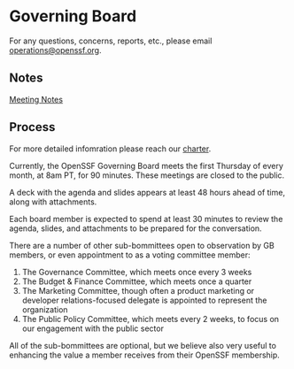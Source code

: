 # Governing Board

For any questions, concerns, reports, etc., please email operations@openssf.org.

## Notes

[Meeting Notes](https://github.com/ossf/foundation/tree/main/Public%20Minutes)

## Process

For more detailed infomration please reach our [charter](https://openssf.org/about/charter/).

Currently, the OpenSSF Governing Board meets the first Thursday of every month, at 8am PT, for 90 minutes. These meetings are closed to the public. 

A deck with the agenda and slides appears at least 48 hours ahead of time, along with attachments. 

Each board member is expected to spend at least 30 minutes to review the agenda, slides, and attachments to be prepared for the conversation.

There are a number of other sub-bommittees open to observation by GB members, or even appointment to as a voting committee member:

1) The Governance Committee, which meets once every 3 weeks
2) The Budget & Finance Committee, which meets once a quarter
3) The Marketing Committee, though often a product marketing or developer relations-focused delegate is appointed to represent the organization
4) The Public Policy Committee, which meets every 2 weeks, to focus on our engagement with the public sector

All of the sub-bommittees are optional, but we believe also very useful to enhancing the value a member receives from their OpenSSF membership.
